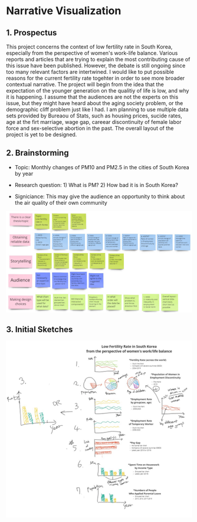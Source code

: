 # Narrative Visualization

## 1. Prospectus

This project concerns the context of low fertility rate in South Korea, especially from the perspective of women's work-life balance. Various reports and articles that are trying to explain the most contributing cause of this issue have been published. However, the debate is still ongoing since too many relevant factors are intertwined. I would like to put possible reasons for the current fertility rate togehter in order to see more broader contextual narrative. The project will begin from the idea that the expectation of the younger generation on the qualitiy of life is low, and why it is happening. I assume that the audiences are not the experts on this issue, but they might have heard about the aging society problem, or the demographic cliff problem just like I had. I am planning to use multiple data sets provided by Bureaou of Stats, such as housing prices, sucide rates, age at the firt marriage, wage gap, careear discontinuity of female labor force and sex-selective abortion in the past. The overall layout of the project is yet to be designed.

## 2. Brainstorming

- Topic: Monthly changes of PM10 and PM2.5 in the cities of South Korea by year

- Research question: 1) What is PM? 2) How bad it is in South Korea?

- Signiciance: This may give the audience an opportunity to think about the air quality of their own community

![brainstorm_narr](./img/brainstorm_narr.jpg)

## 3. Initial Sketches

![brief_sketch](./img/brief_sketch.jpg)
